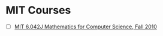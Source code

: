 # MIT Courses

- [ ] [MIT 6.042J Mathematics for Computer Science, Fall 2010](https://www.youtube.com/playlist?list=PLB7540DEDD482705B)
